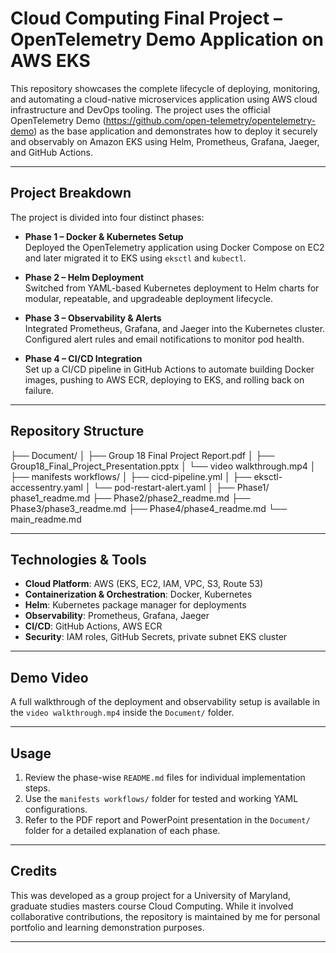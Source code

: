 # Cloud Computing Final Project – OpenTelemetry Demo Application on AWS EKS

This repository showcases the complete lifecycle of deploying, monitoring, and automating a cloud-native microservices application using AWS cloud infrastructure and DevOps tooling. The project uses the official OpenTelemetry Demo (https://github.com/open-telemetry/opentelemetry-demo) as the base application and demonstrates how to deploy it securely and observably on Amazon EKS using Helm, Prometheus, Grafana, Jaeger, and GitHub Actions.

---

## Project Breakdown

The project is divided into four distinct phases:

- **Phase 1 – Docker & Kubernetes Setup**  
  Deployed the OpenTelemetry application using Docker Compose on EC2 and later migrated it to EKS using `eksctl` and `kubectl`.

- **Phase 2 – Helm Deployment**  
  Switched from YAML-based Kubernetes deployment to Helm charts for modular, repeatable, and upgradeable deployment lifecycle.

- **Phase 3 – Observability & Alerts**  
  Integrated Prometheus, Grafana, and Jaeger into the Kubernetes cluster. Configured alert rules and email notifications to monitor pod health.

- **Phase 4 – CI/CD Integration**  
  Set up a CI/CD pipeline in GitHub Actions to automate building Docker images, pushing to AWS ECR, deploying to EKS, and rolling back on failure.

---

## Repository Structure
├── Document/
│ ├── Group 18 Final Project Report.pdf
│ ├── Group18_Final_Project_Presentation.pptx
│ └── video walkthrough.mp4
│
├── manifests workflows/
│ ├── cicd-pipeline.yml
│ ├── eksctl-accessentry.yaml
│ └── pod-restart-alert.yaml
│
├── Phase1/ phase1_readme.md
├── Phase2/phase2_readme.md
├── Phase3/phase3_readme.md
├── Phase4/phase4_readme.md
└── main_readme.md

---

## Technologies & Tools

- **Cloud Platform**: AWS (EKS, EC2, IAM, VPC, S3, Route 53)
- **Containerization & Orchestration**: Docker, Kubernetes
- **Helm**: Kubernetes package manager for deployments
- **Observability**: Prometheus, Grafana, Jaeger
- **CI/CD**: GitHub Actions, AWS ECR
- **Security**: IAM roles, GitHub Secrets, private subnet EKS cluster

---

## Demo Video

A full walkthrough of the deployment and observability setup is available in the `video walkthrough.mp4` inside the `Document/` folder.

---

## Usage

1. Review the phase-wise `README.md` files for individual implementation steps.
2. Use the `manifests workflows/` folder for tested and working YAML configurations.
3. Refer to the PDF report and PowerPoint presentation in the `Document/` folder for a detailed explanation of each phase.

---

## Credits

This was developed as a group project for a University of Maryland, graduate studies masters course Cloud Computing. While it involved collaborative contributions, the repository is maintained by me for personal portfolio and learning demonstration purposes.

---



